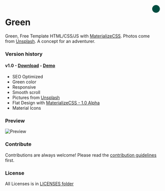 <img src="favicon.png" align="right" />

# Green

Green, Free Template HTML/CSS/JS with [MaterializeCSS](http://next.materializecss.com). Photos come from [Unsplash](https://unsplash.com). A concept for an adventurer.

### Version history

#### v1.0 - [Download](https://github.com/thomasbnt/green/releases/tag/v1.0) - [Demo](https://refined-github-html-preview.kidonng.workers.dev/thomasbnt/Green/raw/master/index.html)
- SEO Optimized
- Green color
- Responsive
- Smooth scroll
- Pictures from [Unsplash](https://unsplash.com)
- Flat Design with [MaterializeCSS - 1.0 Alpha](http://next.materializecss.com)
- Material Icons



### Preview
![Preview](https://user-images.githubusercontent.com/14293805/37558305-287e3ba2-2a12-11e8-9594-6f9d3490402a.png)


### Contribute

Contributions are always welcome!
Please read the [contribution guidelines](contributing.md) first.

### License

All Licenses is in [LICENSES folder](LICENSES)
